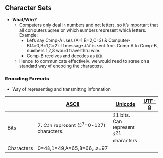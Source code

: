 ## Character Sets
- **What/Why?**
  - Computers only deal in numbers and not letters, so it’s important that all computers agree on which numbers represent which letters. Example:
    - Let’s say Comp-A uses (A=1,B=2,C=3) & Computer-B(A=0,B=1,C=2). If message `ABC` is sent from Comp-A to Comp-B, numbers 1,2,3 would travel thru wire. 
    - Comp-B receives and decodes as `BCD`. 
  - Hence, to communicate effectively, we would need to agree on a standard way of encoding the characters.

### Encoding Formats
- Way of representing and transmitting information

||[ASCII](ASCII)|[Unicode](Unicode)|[UTF-8](UTF-8)|
|---|---|---|---|
|Bits|7. Can represent (2<sup>7</sup>=0-127) characters.|21 bits. Can represent 2<sup>21</sup> characters.||
|Characters|0=48,1=49,A=65,B=66,..a=97||
